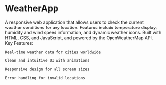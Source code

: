 # WeatherApp
A responsive web application that allows users to check the current weather conditions for any location. Features include temperature display, humidity and wind speed information, and dynamic weather icons. Built with HTML, CSS, and JavaScript, and powered by the OpenWeatherMap API.
Key Features:

    Real-time weather data for cities worldwide

    Clean and intuitive UI with animations

    Responsive design for all screen sizes

    Error handling for invalid locations
